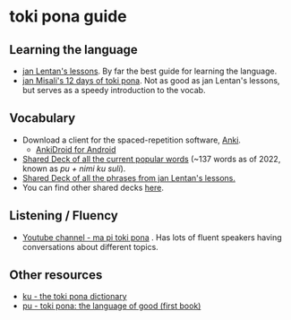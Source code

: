 # toki pona guide

## Learning the language

- [jan Lentan's lessons](https://devurandom.xyz/tokipona/). By far the best guide for learning the language.
- [jan Misali's 12 days of toki pona](https://www.youtube.com/watch?v=4L-dvvng4Zc). Not as good as jan Lentan's lessons, but serves as a speedy introduction to the vocab.

## Vocabulary

- Download a client for the spaced-repetition software, [Anki](https://apps.ankiweb.net/).
  - [AnkiDroid for Android](https://play.google.com/store/apps/details?id=com.ichi2.anki)
- [Shared Deck of all the current popular words](https://ankiweb.net/shared/info/1075479788) (~137 words as of 2022, known as _pu + nimi ku suli_).
- [Shared Deck of all the phrases from jan Lentan's lessons.](https://ankiweb.net/shared/info/204928497)
- You can find other shared decks [here](https://ankiweb.net/shared/decks/toki%20pona).

## Listening / Fluency

- [Youtube channel - ma pi toki pona](https://www.youtube.com/channel/UCQTppoxw6lJTtvr9ZRIjmgg) . Has lots of fluent speakers having conversations about different topics.

## Other resources

- [ku - the toki pona dictionary](https://www.amazon.com/dp/0978292367/)
- [pu - toki pona: the language of good (first book)](http://www.amazon.com/gp/product/0978292308)

